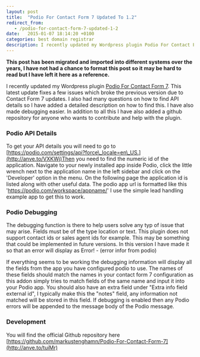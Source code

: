 ```yaml
---
layout: post
title:  "Podio For Contact Form 7 Updated To 1.2"
redirect_from:
   - /podio-for-contact-form-7-updated-1-2
date:   2015-01-07 18:14:20 +0100
categories: best domain registrar
description: I recently updated my Wordpress plugin Podio For Contact Form 7. This latest update fixes a few issues which broke t...
---
```


**This post has been migrated and imported into different systems over the years, I have not had a chance to format this post so it may be hard to read but I have left it here as a reference.**

I recently updated my Wordpress plugin [Podio For Contact Form 7](http://anve.to/9qwgJ "Podio For Contact Form 7"). This latest update fixes a few issues which broke the previous version due to Contact Form 7 updates. I also had many questions on how to find API details so I have added a detailed description on how to find this. I have also made debugging easier. In addition to all this I have also added a github repository for anyone who wants to contribute and help with the plugin.

  
### Podio API Details

  
 To get your API details you will need to go to [https://podio.com/settings/api?force\_locale=en\_US.](http://anve.to/VXKWj)Then you need to find the numeric id of the application. Navigate to your newly installed app inside Podio, click the little wrench next to the application name in the left sidebar and click on the 'Developer' option in the menu. On the following page the application id is listed along with other useful data. The podio app url is formatted like this 'https://podio.com/workspace/appname/' I use the simple lead handling example app to get this to work.  
### Podio Debugging

  
 The debugging function is there to help users solve any typ of issue that may arise. Fields must be of the type location or text. This plugin does not support contact ids or sales agent ids for example. This may be something that could be implemented in future versions. In this version I have made it so that an error will display as Error! - (error infor from podio)  
  
 If everything seems to be working the debugging information will display all the fields from the app you have configured podio to use. The names of these fields should match the names in your contact form 7 configuration as this addon simply tries to match fields of the same name and input it into your Podio app. You should also have an extra field under "Extra info field external id", I typically make this the "notes" field, any information not matched will be stored in this field. If debugging is enabled then any Podio errors will be appended to the message body of the Podio message.  
### Development

  
 You will find the official Github repository here [https://github.com/markustenghamn/Podio-For-Contact-Form-7](http://anve.to/tuiMr)